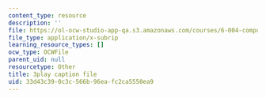 ```yaml
---
content_type: resource
description: ''
file: https://ol-ocw-studio-app-qa.s3.amazonaws.com/courses/6-004-computation-structures-spring-2017/33d43c390c3c566b96eafc2ca5550ea9_vJqBBh2XFTM.vtt
file_type: application/x-subrip
learning_resource_types: []
ocw_type: OCWFile
parent_uid: null
resourcetype: Other
title: 3play caption file
uid: 33d43c39-0c3c-566b-96ea-fc2ca5550ea9
---
```

